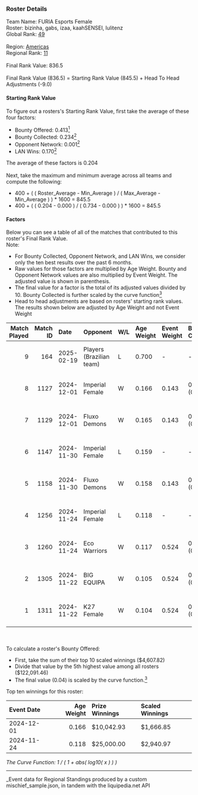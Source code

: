 ### Roster Details<br />
Team Name: FURIA Esports Female<br />
Roster: bizinha, gabs, izaa, kaahSENSEI, lulitenz<br />
Global Rank: [49](../../standings_global_2025_05_05.md)<br />
<br />
Region: [Americas]( ../../standings_americas_2025_05_05.md)<br />
Regional Rank: [11]( ../../standings_americas_2025_05_05.md)<br />
<br />
Final Rank Value:  836.5<br />
<br />
Final Rank Value (836.5) = Starting Rank Value (845.5) + Head To Head Adjustments (-9.0)<br />

#### Starting Rank Value<br />
To figure out a rosters's Starting Rank Value, first take the average of these four factors:<br />
- Bounty Offered: 0.413[<sup>1</sup>](#table2)
- Bounty Collected: 0.234[<sup>2</sup>](#table1)
- Opponent Network: 0.001[<sup>2</sup>](#table1)
- LAN Wins: 0.170[<sup>2</sup>](#table1)

The average of these factors is 0.204<br />
<br />
Next, take the maximum and minimum average across all teams and compute the following:<br />
- 400 + ( ( Roster_Average - Min_Average ) / ( Max_Average - Min_Average ) ) * 1600 = 845.5
- 400 + ( ( 0.204 - 0.000 ) / ( 0.734 - 0.000 ) ) * 1600 = 845.5


#### Factors<br />
Below you can see a table of all of the matches that contributed to this roster's Final Rank Value.<br />
Note:<br />

- For Bounty Collected, Opponent Network, and LAN Wins, we consider only the ten best results over the past 6 months.
- Raw values for those factors are multiplied by Age Weight. Bounty and Opponent Network values are also multiplied by Event Weight. The adjusted value is shown in parenthesis.
- The final value for a factor is the total of its adjusted values divided by 10. Bounty Collected is further scaled by the curve function[<sup>3</sup>](#curveFunction)
- Head to head adjustments are based on rosters' starting rank values. The results shown below are adjusted by Age Weight and not Event Weight
<span id="table1"></span><br />


| Match Played | Match ID | Date       | Opponent                 | W/L | Age Weight | Event Weight | Bounty Collected | Opponent Network | LAN Wins  | H2H Adj. | Roster                                    |
| -: | -: | :- | :- | :- | :- | :- | :- | :- | :- | -: | :- |
|            9 |      164 | 2025-02-19 | Players (Brazilian team) | L   | 0.700      | -            | -                | -                | -         |   -14.55 | bizinha, gabs, izaa, kaahSENSEI, lulitenz |
|            8 |     1127 | 2024-12-01 | Imperial Female          | W   | 0.166      | 0.143        | 0.141 (0.003)    | 0.070 (0.002)    | 1 (0.166) |     3.09 | bizinha, gabs, izaa, kaahSENSEI, lulitenz |
|            7 |     1129 | 2024-12-01 | Fluxo Demons             | W   | 0.165      | 0.143        | 0.009 (0.000)    | 0.029 (0.001)    | 1 (0.165) |     1.61 | bizinha, gabs, izaa, kaahSENSEI, lulitenz |
|            6 |     1147 | 2024-11-30 | Imperial Female          | L   | 0.159      | -            | -                | -                | -         |    -2.06 | bizinha, gabs, izaa, kaahSENSEI, lulitenz |
|            5 |     1158 | 2024-11-30 | Fluxo Demons             | W   | 0.158      | 0.143        | 0.009 (0.000)    | 0.029 (0.001)    | 1 (0.158) |     1.54 | bizinha, gabs, izaa, kaahSENSEI, lulitenz |
|            4 |     1256 | 2024-11-24 | Imperial Female          | L   | 0.118      | -            | -                | -                | -         |    -1.53 | bizinha, gabs, izaa, kaahSENSEI, lulitenz |
|            3 |     1260 | 2024-11-24 | Eco Warriors             | W   | 0.117      | 0.524        | 0.013 (0.001)    | 0.089 (0.005)    | 1 (0.117) |     1.26 | bizinha, gabs, izaa, kaahSENSEI, lulitenz |
|            2 |     1305 | 2024-11-22 | BIG EQUIPA               | W   | 0.105      | 0.524        | 0.013 (0.001)    | 0.012 (0.001)    | 1 (0.105) |     1.09 | bizinha, gabs, izaa, kaahSENSEI, lulitenz |
|            1 |     1311 | 2024-11-22 | K27 Female               | W   | 0.104      | 0.524        | 0.004 (0.000)    | 0.000 (0.000)    | 1 (0.104) |     0.55 | bizinha, gabs, izaa, kaahSENSEI, lulitenz |

<br />
<span id="table2"></span><br />
To calculate a roster's Bounty Offered:<br />

- First, take the sum of their top 10 scaled winnings ($4,607.82)
- Divide that value by the 5th highest value among all rosters ($122,091.46)
- The final value (0.04) is scaled by the curve function.[<sup>3</sup>](#curveFunction)

Top ten winnings for this roster:<br />

| Event Date | Age Weight | Prize Winnings | Scaled Winnings |
| :- | -: | :- | :- |
| 2024-12-01 |      0.166 | $10,042.93     | $1,666.85       |
| 2024-11-24 |      0.118 | $25,000.00     | $2,940.97       |


<span id="curveFunction"></span>_The Curve Function: 1 / ( 1 + abs( log10( x ) ) )_<br />

---
_Event data for Regional Standings produced by a custom mischief_sample.json, in tandem with the liquipedia.net API<br />
